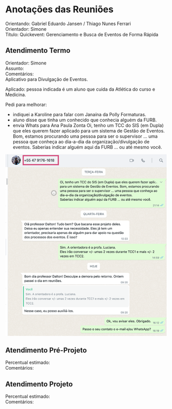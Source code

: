 # Anotações das Reuniões

Orientando: Gabriel Eduardo Jansen / Thiago Nunes Ferrari  
Orientador: Simone  
Título: Quickevent: Gerenciamento e Busca de Eventos de Forma Rápida  

## Atendimento Termo

Orientador: Simone  
Assunto:  
Comentários:  
Aplicativo para Divulgação de Eventos.  

Aplicado: pessoa indicada é um aluno que cuida da Atlética do curso e Medicina.  

Pedi para melhorar:

- indiquei a Karoline para falar com Janaína da Polly Formaturas.  
- aluno disse que tinha um conhecido que conhecia alguém da FURB.  
- envia Whats para Ana Paula Zonta
Oi, tenho um TCC do SIS (em Dupla) que eles querem fazer aplicado para um sistema de Gestão de Eventos. Bom, estamos procurando uma pessoa para ser o supervisor ... uma pessoa que conheça ao dia-a-dia da organização/divulgação de eventos.
Saberias indicar alguém aqui da FURB ... ou até mesmo você.  

![ContatoFurbEventos_AnaPaulaZonta](ContatoFurbEventos_AnaPaulaZonta.png)  

## Atendimento Pré-Projeto

Percentual estimado:  
Comentários:  

## Atendimento Projeto

Percentual estimado:  
Comentários:  
